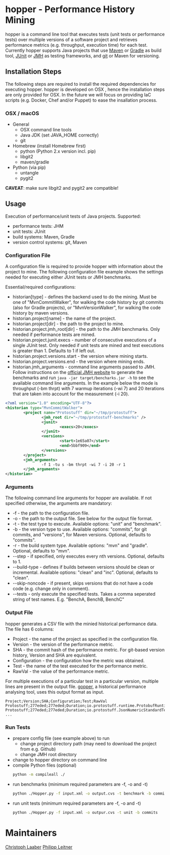 # hopper - Performance History Mining
hopper is a command line tool that executes tests (unit tests or performance tests) over multiple versions of a software project and retrieves performance metrics (e.g. throughput, execution time) for each test.
Currently hopper supports Java projects that use [Maven](https://maven.apache.org) or [Gradle](https://gradle.org) as build tool, [JUnit](http://junit.org/junit4/) or [JMH](http://openjdk.java.net/projects/code-tools/jmh/) as testing frameworks, and [git](https://git-scm.com) or Maven for versioning.

## Installation Steps
The following steps are required to install the required dependencies for executing hopper. hopper is developed on OSX , hence the installation steps are only provided for OSX.
In the future we will focus on providing IaC scripts (e.g. Docker, Chef and/or Puppet) to ease the insallation process.

### OSX / macOS

* General
	* OSX command line tools
	* Java JDK (set JAVA_HOME correctly)
	* git
* Homebrew (install Homebrew first)
	* python (Python 2.x version incl. pip)
	* libgit2
	* maven/gradle
* Python (via pip)
	* untangle
	* pygit2

**CAVEAT**: make sure libgit2 and pygit2 are compatible!


## Usage
Execution of performance/unit tests of Java projects.
Supported:

* performance tests: JHM 
* unit tests: JUnit
* build systems: Maven, Gradle
* version control systems: git, Maven

### Configuration File
A configuration file is required to provide hopper with information about the project to mine. The following configuration file example shows the settings needed for executing either JUnit tests or JMH benchmarks.

Essential/required configurations:
* historian[type] - defines the backend used to do the mining. Must be one of "MvnCommitWalker", for walking the code history by git commits (also for Gradle projects), or "MvnVersionWalker", for walking the code history by maven versions.
* historian.project[name] - the name of the project.
* historian.project[dir] - the path to the project to mine.
* historian.project.jmh_root[dir] - the path to the JMH benchmarks. Only needed if performance tests are mined.
* historian.project.junit.execs - number of consecutive executions of a single JUnit test. Only needed if unit tests are mined and test executions is greater than 1. Defaults to 1 if left out.
* historian.project.versions.start - the version where mining starts.
* historian.project.versions.end - the version where mining ends.
* historian.jmh_arguments - command line arguments passed to JMH. Follow instructions on the [official JMH website](http://openjdk.java.net/projects/code-tools/jmh/) to generate the benchmarks and run `java -jar target/bencharks.jar -h` to see the available command line arguments. In the example below the mode is throughput (-bm thrpt) with 7 warmup iterations (-wi 7) and 20 iterations that are taken into account for the measurement (-i 20).


```XML
<?xml version="1.0" encoding="UTF-8"?>
<historian type="MvnCommitWalker">
        <project name="Protostuff" dir="~/tmp/protostuff">
                <jmh_root dir="~/tmp/protostuff-benchmarks" />
                <junit>
                        <execs>20</execs>
                </junit>
                <versions>
                        <start>1e65a07</start>
                        <end>5bbf909</end>
                </versions>
        </project>
        <jmh_arguments>
                -f 1 -tu s -bm thrpt -wi 7 -i 20 -r 1
        </jmh_arguments>
</historian>
```

### Arguments
The following command line arguments for hopper are available. If not specified otherwise, the arguments are mandatory:

* -f - the path to the configuration file.
* -o - the path to the output file. See below for the output file format.
* -t - the test type to execute. Available options: "unit" and "benchmark".
* -b - the version type to use. Available options: "commits", for git commits, and "versions", for Maven versions. Optional, defaults to "commits".
* -r - the build system type. Available options: "mvn" and "gradle". Optional, defaults to "mvn".
* --step - if specified, only executes every nth versions. Optional, defaults to 1.
* --build-type - defines if builds between versions should be clean or incremental. Available options: "clean" and "inc". Optional, defaults to "clean".
* --skip-noncode - if present, skips versions that do not have a code code (e.g. change only in comment).
* --tests - only execute the specified tests. Takes a comma seperated string of test names. E.g. "BenchA, BenchB, BenchC"

### Output File
hopper generates a CSV file with the minied historical performance data. The file has 6 columns: 

* Project - the name of the project as specified in the configuration file.
* Version - the version of the performance metric.
* SHA - the commit hash of the performance metric. For git-based version history, Version and SHA are equivalent.
* Configuration - the configuration how the metric was obtained.
* Test - the name of the test executed for the performance metric.
* RawVal - the value of the performance metric.

For multiple executions of a particular test in a particular version, multiple lines are present in the output file. [gopper](https://github.com/sealuzh/gopper), a historical performance analysing tool, uses this output format as input.

```CSV
Project;Version;SHA;Configuration;Test;RawVal
Protostuff;277eded;277eded;Duration;io.protostuff.runtime.ProtobufRuntimeObjectSchemaTest.testPojo;0.005
Protostuff;277eded;277eded;Duration;io.protostuff.JsonNumericStandardTest.testPartialEmptyFooInnerWithEmptyString;0.0
...
```

### Run Tests

* prepare config file (see example above) to run
	* change project directory path (may need to download the project from e.g. Github)
	* change JMH root directory
* change to hopper directory on command line
* compile Python files (optional)
	```bash
	python -m compileall ./
	```
* run benchmarks (minimum required parameters are -f, -o and -t)
	```bash
	python ./Hopper.py -f input.xml -o output.cvs -t benchmark -b commits
	```
* run unit tests (minimum required parameters are -f, -o and -t)
    ```bash
	python ./Hopper.py -f input.xml -o outpur.cvs -t unit -b commits
	```

# Maintainers
[Christoph Laaber](https://github.com/chrstphlbr)
[Philipp Leitner](https://github.com/xLeitix)
